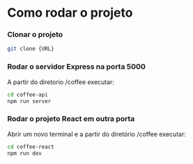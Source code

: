 # Como rodar o projeto


### Clonar o projeto 
```sh
git clone {URL}
```

### Rodar o servidor Express na porta 5000
A partir do diretorio /coffee executar:
```sh
cd coffee-api
npm run server
```

### Rodar o projeto React em outra porta
Abrir um novo terminal e a partir do diretório /coffee executar:
```sh
cd coffee-react
npm run dev


